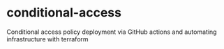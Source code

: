 # conditional-access
Conditional access policy deployment via GitHub actions and automating infrastructure with terraform
